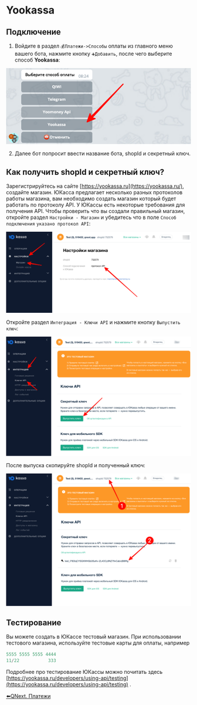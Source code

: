 # Yookassa

## Подключение

1) Войдите в раздел `💰Платежи->Способы` оплаты из главного меню вашего бота, нажмите кнопку `➕Добавить`, после чего выберите способ **Yookassa**:

![](./1.png)

2) Далее бот попросит ввести название бота, shopId и секретный ключ.
## Как получить shopId и секретный ключ?

Зарегистрируйтесь на сайте [https://yookassa.ru](https://yookassa.ru/), создайте магазин. ЮКасса предлагает несколько разных протоколов работы магазина, вам необходимо создать магазин который будет работать по протоколу API. У ЮКассы есть некоторые требования для получения API. Чтобы проверить что вы создали правильный магазин, откройте раздел `Настройки - Магазин` и убедитесь что в поле `Способ подключения` `указано протокол API`:

![](./2.png)

Откройте раздел `Интеграция - Ключи API` и нажмите кнопку `Выпустить ключ`: 

![](./3.png)



После выпуска скопируйте shopId и полученный ключ:

![](./4.png)


## Тестирование

Вы можете создать в ЮКассе тестовый магазин. При использовании тестового магазина, используйте тестовые карты для оплаты, например
```js 
5555 5555 5555 4444
11/22           333
```

Подробнее про тестирование ЮКассы можно почитать здесь [https://yookassa.ru/developers/using-api/testing](https://yookassa.ru/developers/using-api/testing) .



[⬅️QNext. Платежи](/docs-test/admin/pay)


  

